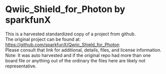 
# Qwiic_Shield_for_Photon by sparkfunX  
This is a harvested standardized copy of a project from github.  
The original project can be found at:  
https://github.com/sparkfunX/Qwiic_Shield_for_Photon  
Please consult that link for additional, details, files, and license information.  
Note: It was auto harvested and if the original repo had more than one board file or anything out of the ordinary the files here are likely not representative.  
    